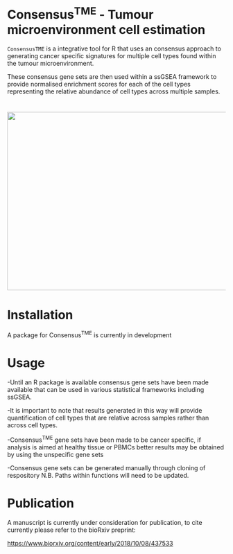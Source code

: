 # Consensus<sup>TME</sup> - Tumour microenvironment cell estimation 


`ConsensusTME` is a integrative tool for R that uses an consensus approach to generating cancer specific signatures for multiple cell types found within the tumour microenvironment. 

These consensus gene sets are then used within a ssGSEA framework to provide normalised enrichment scores for each of the cell types representing the relative abundance of cell types across multiple samples. 

#
<p align="center">
  <img src="https://github.com/cansysbio/ConsensusTME/blob/master/Overview.png" width="520" height="412"></div>
</p>

# Installation

A package for Consensus<sup>TME</sup> is currently in development 

# Usage

-Until an R package is available consensus gene sets have been made available that can be used in various statistical frameworks including ssGSEA. 

-It is important to note that results generated in this way will provide quantification of cell types that are relative across samples rather than across cell types.

-Consensus<sup>TME</sup> gene sets have been made to be cancer specific, if analysis is aimed at healthy tissue or PBMCs better results may be obtained by using the unspecific gene sets

-Consensus gene sets can be generated manually through cloning of respository N.B. Paths within functions will need to be updated.

# Publication

A manuscript is currently under consideration for publication, to cite currently please refer to the bioRxiv preprint:

https://www.biorxiv.org/content/early/2018/10/08/437533
